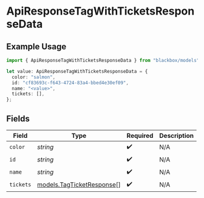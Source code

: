 # ApiResponseTagWithTicketsResponseData

## Example Usage

```typescript
import { ApiResponseTagWithTicketsResponseData } from "blackbox/models";

let value: ApiResponseTagWithTicketsResponseData = {
  color: "salmon",
  id: "cf83693c-f643-4724-83a4-bbed4e30ef09",
  name: "<value>",
  tickets: [],
};
```

## Fields

| Field                                                        | Type                                                         | Required                                                     | Description                                                  |
| ------------------------------------------------------------ | ------------------------------------------------------------ | ------------------------------------------------------------ | ------------------------------------------------------------ |
| `color`                                                      | *string*                                                     | :heavy_check_mark:                                           | N/A                                                          |
| `id`                                                         | *string*                                                     | :heavy_check_mark:                                           | N/A                                                          |
| `name`                                                       | *string*                                                     | :heavy_check_mark:                                           | N/A                                                          |
| `tickets`                                                    | [models.TagTicketResponse](../models/tagticketresponse.md)[] | :heavy_check_mark:                                           | N/A                                                          |
